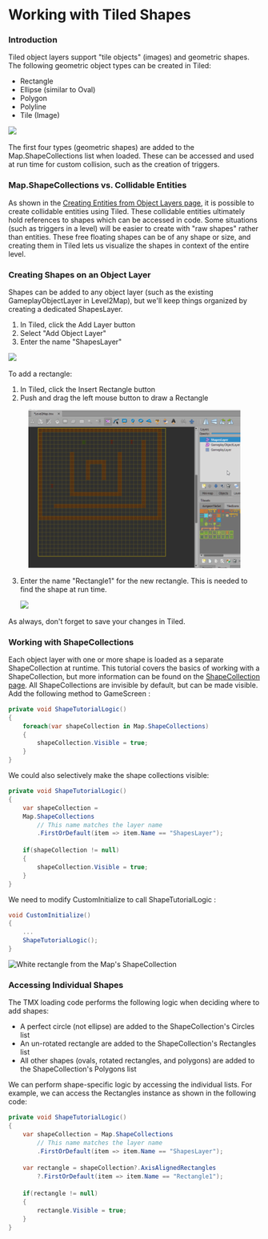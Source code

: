 # Working with Tiled Shapes

### Introduction

Tiled object layers support "tile objects" (images) and geometric shapes. The following geometric object types can be created in Tiled:

* Rectangle
* Ellipse (similar to Oval)
* Polygon
* Polyline
* Tile (Image)

![](../../media/2016-08-img\_57b76aa31dfed.png)

The first four types (geometric shapes) are added to the Map.ShapeCollections list when loaded. These can be accessed and used at run time for custom collision, such as the creation of triggers.

### Map.ShapeCollections vs. Collidable Entities

As shown in the [Creating Entities from Object Layers page](07-creating-entities-from-object-layers.md), it is possible to create collidable entities using Tiled. These collidable entities ultimately hold references to shapes which can be accessed in code. Some situations (such as triggers in a level) will be easier to create with "raw shapes" rather than entities. These free floating shapes can be of any shape or size, and creating them in Tiled lets us visualize the shapes in context of the entire level.

### Creating Shapes on an Object Layer

Shapes can be added to any object layer (such as the existing GameplayObjectLayer in Level2Map), but we'll keep things organized by creating a dedicated ShapesLayer.

1. In Tiled, click the Add Layer button
2. Select "Add Object Layer"
3. Enter the name "ShapesLayer"

![](../../media/2021-02-img\_60318e8c98087.png)

To add a rectangle:

1. In Tiled, click the Insert Rectangle button
2. Push and drag the left mouse button to draw a Rectangle

<figure><img src="../../media/2016-08-2021_February_20_153435.gif" alt=""><figcaption></figcaption></figure>

3.  Enter the name "Rectangle1" for the new rectangle. This is needed to find the shape at run time.

    ![](../../media/2016-08-img\_57b770362661b.png)

As always, don't forget to save your changes in Tiled.

### Working with ShapeCollections

Each object layer with one or more shape is loaded as a separate ShapeCollection at runtime. This tutorial covers the basics of working with a ShapeCollection, but more information can be found on the [ShapeCollection page](../../api/flatredball/math/geometry/shapecollection/). All ShapeCollections are invisible by default, but can be made visible. Add the following method to GameScreen :

```csharp
private void ShapeTutorialLogic()
{
    foreach(var shapeCollection in Map.ShapeCollections)
    {
        shapeCollection.Visible = true;
    }
}
```

We could also selectively make the shape collections visible:

```csharp
private void ShapeTutorialLogic()
{
    var shapeCollection =
    Map.ShapeCollections
        // This name matches the layer name 
        .FirstOrDefault(item => item.Name == "ShapesLayer");

    if(shapeCollection != null)
    {
        shapeCollection.Visible = true;
    }
}
```

We need to modify CustomInitialize to call ShapeTutorialLogic :

```csharp
void CustomInitialize()
{
    ...
    ShapeTutorialLogic();
}
```

![White rectangle from the Map's ShapeCollection](../../media/2021-02-img\_60318fee8cc7f.png)

### Accessing Individual Shapes

The TMX loading code performs the following logic when deciding where to add shapes:

* A perfect circle (not ellipse) are added to the ShapeCollection's Circles list
* An un-rotated rectangle are added to the ShapeCollection's Rectangles list
* All other shapes (ovals, rotated rectangles, and polygons) are added to the ShapeCollection's Polygons list

We can perform shape-specific logic by accessing the individual lists. For example, we can access the Rectangles instance as shown in the following code:

```csharp
private void ShapeTutorialLogic()
{
    var shapeCollection = Map.ShapeCollections
        // This name matches the layer name 
        .FirstOrDefault(item => item.Name == "ShapesLayer");

    var rectangle = shapeCollection?.AxisAlignedRectangles
        ?.FirstOrDefault(item => item.Name == "Rectangle1");

    if(rectangle != null)
    {
        rectangle.Visible = true;
    }
}
```
